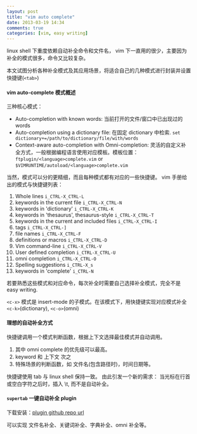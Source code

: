 ```yaml
---
layout: post
title: "vim auto complete"
date: 2013-03-19 14:34
comments: true
categories: [vim, easy writing]
---
```


linux shell 下重度依赖自动补全命令和文件名，
vim 下一直用的很少，主要因为补全的模式很多，命令又比较复杂。

本文试图分析各种补全模式及其应用场景，将适合自己的几种模式进行封装并设置快捷键(`<tab>`)

#### vim auto-complete 模式概述

三种核心模式：

- Auto-completion with known words: 当前打开的文件/窗口中已出现过的 words
- Auto-completion using a dictionary file: 在固定 dictionary 中检索.
    `set dictionary+=/path/to/dictionary/file/with/words`
- Context-aware auto-completion with Omni-completion: 灵活的自定义补全方式，一般根据编程语言使用对应模板。模板位置：
    `ftplugin/<language>complete.vim` or `$VIMRUNTIME/autoload/<language>complete.vim`

当然，模式可以分的更精细，而且每种模式都有对应的一些快捷键。
vim 手册给出的模式与快捷键列表：

1. Whole lines                                          `i_CTRL-X_CTRL-L`
2. keywords in the current file                         `i_CTRL-X_CTRL-N`
3. keywords in 'dictionary'                             `i_CTRL-X_CTRL-K`
4. keywords in 'thesaurus', thesaurus-style             `i_CTRL-X_CTRL-T`
5. keywords in the current and included files           `i_CTRL-X_CTRL-I`
6. tags                                                 `i_CTRL-X_CTRL-]`
7. file names                                           `i_CTRL-X_CTRL-F`
8. definitions or macros                                `i_CTRL-X_CTRL-D`
9. Vim command-line                                     `i_CTRL-X_CTRL-V`
10. User defined completion                             `i_CTRL-X_CTRL-U`
11. omni completion                                     `i_CTRL-X_CTRL-O`
12. Spelling suggestions                                `i_CTRL-X_s`
13. keywords in 'complete'                              `i_CTRL-N`

若要熟悉这些模式和对应命令，每次补全时需要自己选择补全模式，完全不是 easy writing.

`<c-x>` 模式是 insert-mode 的子模式。在该模式下，用快捷键实现对应模式补全`<c-k>`(dictionary),  `<c-o>`(omni)

#### 理想的自动补全方式

快捷键调用一个模式判断函数，根据上下文选择最佳模式并自动调用。

1. 其中 omni complete 的优先级可以最高。
2. keyword 和 上下文 次之
3. 特殊场景的判断函数，如 文件名(包含路径时)，时间日期等。

快捷键使用 tab 与 linux shell 保持一致。
由此引发一个新的需求：
当光标在行首或空白字符之后时，插入 \t, 而不是自动补全。

#### `supertab` 一键自动补全 plugin

下载安装：[plugin github repo url](https://github.com/ervandew/supertab)

可以实现 文件名补全、关键词补全、字典补全、omni 补全等。
